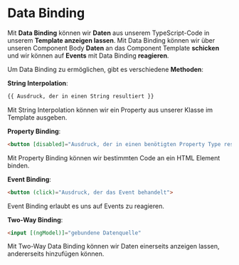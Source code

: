 # Data Binding

Mit **Data Binding** können wir **Daten** aus unserem TypeScript-Code in unserem **Template anzeigen lassen**. Mit Data Binding können wir über unseren Component Body **Daten** an das Component Template **schicken** und wir können auf **Events** mit Data Binding **reagieren**.

Um Data Binding zu ermöglichen, gibt es verschiedene **Methoden**:

**String Interpolation**:

```HTML
{{ Ausdruck, der in einen String resultiert }}
```

Mit String Interpolation können wir ein Property aus unserer Klasse im Template ausgeben.

**Property Binding**:

```HTML
<button [disabled]="Ausdruck, der in einen benötigten Property Type resultiert">
```

Mit Property Binding können wir bestimmten Code an ein HTML Element binden.

**Event Binding**:

```HTML
<button (click)="Ausdruck, der das Event behandelt">
```

Event Binding erlaubt es uns auf Events zu reagieren.

**Two-Way Binding**:

```HTML
<input [(ngModel)]="gebundene Datenquelle"
```

Mit Two-Way Data Binding können wir Daten einerseits anzeigen lassen, andererseits hinzufügen können.
